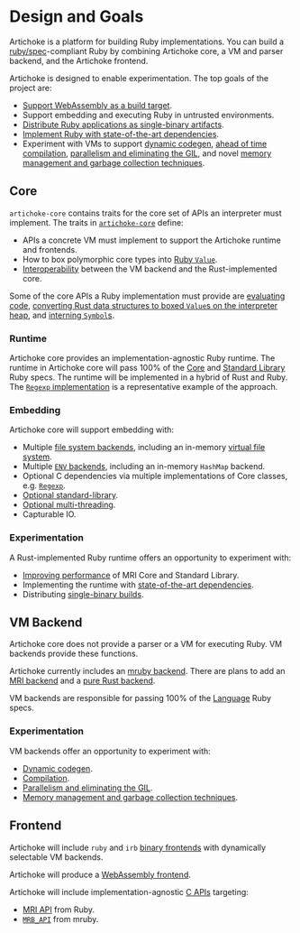 # Design and Goals

Artichoke is a platform for building Ruby implementations. You can build a
[ruby/spec]-compliant Ruby by combining Artichoke core, a VM and parser backend,
and the Artichoke frontend.

Artichoke is designed to enable experimentation. The top goals of the project
are:

- [Support WebAssembly as a build target][wasm-target].
- Support embedding and executing Ruby in untrusted environments.
- [Distribute Ruby applications as single-binary artifacts][a-single-binary].
- [Implement Ruby with state-of-the-art dependencies][a-deps].
- Experiment with VMs to support [dynamic codegen][a-codegen], [ahead of time
  compilation][a-compiler], [parallelism and eliminating the
  GIL][a-parallelism], and novel [memory management and garbage collection
  techniques][a-memory-management].

## Core

`artichoke-core` contains traits for the core set of APIs an interpreter must
implement. The traits in [`artichoke-core`] define:

- APIs a concrete VM must implement to support the Artichoke runtime and
  frontends.
- How to box polymorphic core types into [Ruby `Value`].
- [Interoperability] between the VM backend and the Rust-implemented core.

Some of the core APIs a Ruby implementation must provide are [evaluating
code][core-eval], [converting Rust data structures to boxed `Value`s on the
interpreter heap][core-converter], and [interning `Symbol`s][core-intern].

### Runtime

Artichoke core provides an implementation-agnostic Ruby runtime. The runtime in
Artichoke core will pass 100% of the [Core][a-ruby-core] and [Standard
Library][a-ruby-stdlib] Ruby specs. The runtime will be implemented in a hybrid
of Rust and Ruby. The [`Regexp` implementation][extn-regexp] is a representative
example of the approach.

### Embedding

Artichoke core will support embedding with:

- Multiple [file system backends], including an in-memory [virtual file system].
- Multiple [`ENV` backends][extn-env], including an in-memory `HashMap` backend.
- Optional C dependencies via multiple implementations of Core classes, e.g.
  [`Regexp`][extn-regexp].
- [Optional standard-library][a-optional-stdlib].
- [Optional multi-threading][a-parallelism].
- Capturable IO.

### Experimentation

A Rust-implemented Ruby runtime offers an opportunity to experiment with:

- [Improving performance][a-performance] of MRI Core and Standard Library.
- Implementing the runtime with [state-of-the-art dependencies][a-deps].
- Distributing [single-binary builds][a-single-binary].

## VM Backend

Artichoke core does not provide a parser or a VM for executing Ruby. VM backends
provide these functions.

Artichoke currently includes an [mruby backend][b-mruby]. There are plans to add
an [MRI backend][b-mri] and a [pure Rust backend][b-artichoke].

VM backends are responsible for passing 100% of the [Language][a-ruby-language]
Ruby specs.

### Experimentation

VM backends offer an opportunity to experiment with:

- [Dynamic codegen][a-codegen].
- [Compilation][a-compiler].
- [Parallelism and eliminating the GIL][a-parallelism].
- [Memory management and garbage collection techniques][a-memory-management].

## Frontend

Artichoke will include `ruby` and `irb` [binary frontends][a-frontend] with
dynamically selectable VM backends.

Artichoke will produce a [WebAssembly frontend][wasm-target].

Artichoke will include implementation-agnostic [C APIs][a-c-api] targeting:

- [MRI API][capi-mri] from Ruby.
- [`MRB_API`][capi-mruby] from mruby.

[ruby/spec]: https://github.com/ruby/spec
[wasm-target]: https://github.com/artichoke/artichoke/labels/O-wasm-unknown
[a-single-binary]: https://github.com/artichoke/artichoke/labels/A-single-binary
[a-deps]: https://github.com/artichoke/artichoke/labels/A-deps
[a-codegen]: https://github.com/artichoke/artichoke/labels/A-codegen
[a-compiler]: https://github.com/artichoke/artichoke/labels/A-compiler
[a-parallelism]: https://github.com/artichoke/artichoke/labels/A-parallelism
[a-memory-management]:
  https://github.com/artichoke/artichoke/labels/A-memory-management
[`artichoke-core`]: https://artichoke.github.io/artichoke/artichoke_core/
[ruby `value`]:
  https://artichoke.github.io/artichoke/artichoke_core/value/trait.Value.html
[interoperability]:
  https://artichoke.github.io/artichoke/artichoke_core/convert/index.html
[core-eval]:
  https://artichoke.github.io/artichoke/artichoke_core/eval/trait.Eval.html
[core-converter]:
  https://artichoke.github.io/artichoke/artichoke_core/convert/trait.ConvertMut.html
[core-intern]:
  https://artichoke.github.io/artichoke/artichoke_core/intern/trait.Intern.html
[a-ruby-core]: https://github.com/artichoke/artichoke/labels/A-ruby-core
[a-ruby-stdlib]: https://github.com/artichoke/artichoke/labels/A-ruby-stdlib
[extn-regexp]: artichoke-backend/src/extn/core/regexp
[file system backends]:
  https://github.com/artichoke/artichoke/labels/A-filesystem
[virtual file system]:
  https://artichoke.github.io/artichoke/artichoke_backend/fs/index.html
[extn-env]: artichoke-backend/src/extn/core/env
[a-optional-stdlib]:
  https://github.com/artichoke/artichoke/labels/A-optional-stdlib
[a-performance]: https://github.com/artichoke/artichoke/labels/A-performance
[a-frontend]: https://github.com/artichoke/artichoke/labels/A-frontend
[b-mruby]: https://github.com/artichoke/artichoke/labels/B-mruby
[b-mri]: https://github.com/artichoke/artichoke/labels/B-MRI
[b-artichoke]: https://github.com/artichoke/artichoke/labels/B-Artichoke
[a-ruby-language]: https://github.com/artichoke/artichoke/labels/A-ruby-language
[a-c-api]: https://github.com/artichoke/artichoke/labels/A-C-API
[capi-mri]: https://github.com/artichoke/artichoke/labels/CAPI-MRI
[capi-mruby]: https://github.com/artichoke/artichoke/labels/CAPI-mruby
